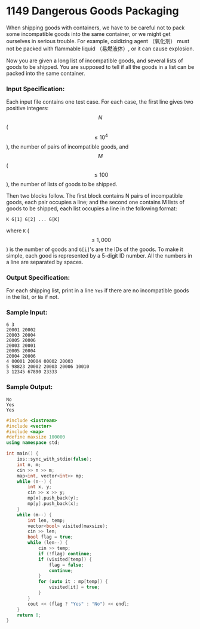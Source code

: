 # 1149 Dangerous Goods Packaging
When shipping goods with containers, we have to be careful not to pack some incompatible goods into the same container, or we might get ourselves in serious trouble. For example, oxidizing agent （氧化剂） must not be packed with flammable liquid （易燃液体）, or it can cause explosion.

Now you are given a long list of incompatible goods, and several lists of goods to be shipped. You are supposed to tell if all the goods in a list can be packed into the same container.

### Input Specification:

Each input file contains one test case. For each case, the first line gives two positive integers: $$N$$ ($$\le 10^4$$), the number of pairs of incompatible goods, and $$M$$ ($$\le 100$$), the number of lists of goods to be shipped.

Then two blocks follow. The first block contains N pairs of incompatible goods, each pair occupies a line; and the second one contains M lists of goods to be shipped, each list occupies a line in the following format:
```
K G[1] G[2] ... G[K]
```
where `K` ($$\le 1,000$$) is the number of goods and `G[i]`'s are the IDs of the goods. To make it simple, each good is represented by a 5-digit ID number. All the numbers in a line are separated by spaces.

### Output Specification:

For each shipping list, print in a line `Yes` if there are no incompatible goods in the list, or `No` if not.

### Sample Input:
```in
6 3
20001 20002
20003 20004
20005 20006
20003 20001
20005 20004
20004 20006
4 00001 20004 00002 20003
5 98823 20002 20003 20006 10010
3 12345 67890 23333
```

### Sample Output:
```out
No
Yes
Yes
```

```cpp
#include <iostream>
#include <vector>
#include <map>
#define maxsize 100000
using namespace std;

int main() {
	ios::sync_with_stdio(false);
	int n, m;
	cin >> n >> m;
	map<int, vector<int>> mp;
	while (n--) {
		int x, y;
		cin >> x >> y;
		mp[x].push_back(y);
		mp[y].push_back(x);
	}
	while (m--) {
		int len, temp;
		vector<bool> visited(maxsize);
		cin >> len;
		bool flag = true;
		while (len--) {
			cin >> temp;
			if (!flag) continue;
			if (visited[temp]) {
				flag = false;
				continue;
			}
			for (auto it : mp[temp]) {
				visited[it] = true;
			}
		}
		cout << (flag ? "Yes" : "No") << endl;
	}
	return 0;
}
```